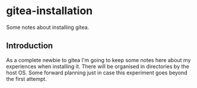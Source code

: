 # gitea-installation
Some notes about installing gitea.

## Introduction
As a complete newbie to gitea I'm going to keep some notes here about my
experiences when installing it. There will be organised in directories by the
host OS. Some forward planning just in case this experiment goes beyond the
first attempt.
